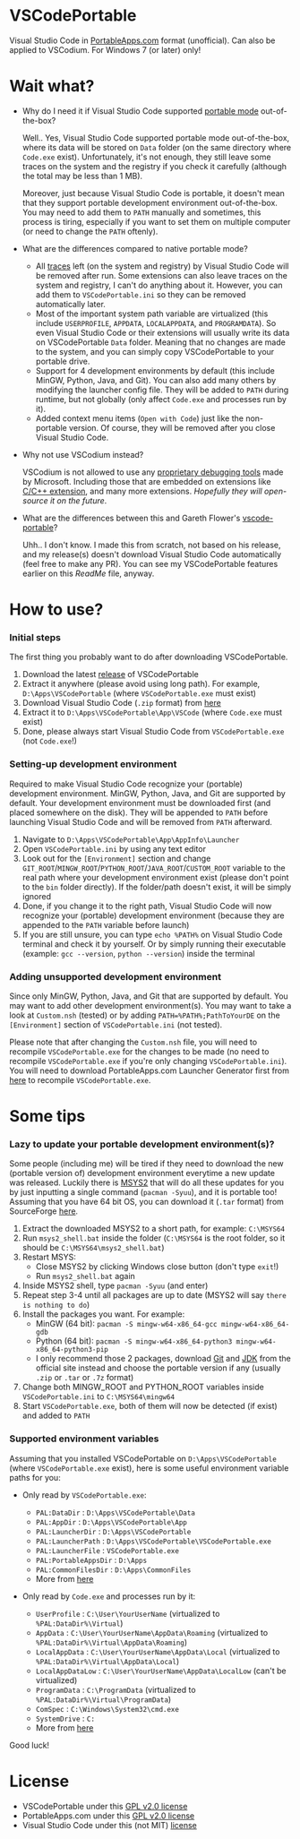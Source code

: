 # VSCodePortable
Visual Studio Code in [PortableApps.com](https://portableapps.com/) format (unofficial). Can also be applied to VSCodium. For Windows 7 (or later) only!

# Wait what?
* Why do I need it if Visual Studio Code supported [portable mode](https://code.visualstudio.com/docs/editor/portable) out-of-the-box?

  Well.. Yes, Visual Studio Code supported portable mode out-of-the-box, where its data will be stored on `Data` folder (on the same directory where `Code.exe` exist). Unfortunately, it's not enough, they still leave some traces on the system and the registry if you check it carefully (although the total may be less than 1 MB).
  
  Moreover, just because Visual Studio Code is portable, it doesn't mean that they support portable development environment out-of-the-box. You may need to add them to `PATH` manually and sometimes, this process is tiring, especially if you want to set them on multiple computer (or need to change the `PATH` oftenly).

* What are the differences compared to native portable mode?
  * All [traces](https://github.com/AndhikaWB/VSCodePortable/blob/master/VSCodePortable/App/AppInfo/Launcher/VSCodePortable.ini) left (on the system and registry) by Visual Studio Code will be removed after run. Some extensions can also leave traces on the system and registry, I can't do anything about it. However, you can add them to `VSCodePortable.ini` so they can be removed automatically later.
  * Most of the important system path variable are virtualized (this include `USERPROFILE`, `APPDATA`, `LOCALAPPDATA`, and `PROGRAMDATA`). So even Visual Studio Code or their extensions will usually write its data on VSCodePortable `Data` folder. Meaning that no changes are made to the system, and you can simply copy VSCodePortable to your portable drive.
  * Support for 4 development environments by default (this include MinGW, Python, Java, and Git). You can also add many others by modifying the launcher config file. They will be added to `PATH` during runtime, but not globally (only affect `Code.exe` and processes run by it).
  * Added context menu items (`Open with Code`) just like the non-portable version. Of course, they will be removed after you close Visual Studio Code.
  
* Why not use VSCodium instead?

  VSCodium is not allowed to use any [proprietary debugging tools](https://github.com/VSCodium/vscodium/blob/master/DOCS.md#proprietary-debugging-tools) made by Microsoft. Including those that are embedded on extensions like [C/C++ extension](https://github.com/Microsoft/vscode-cpptools/issues/21#issuecomment-248349017), and many more extensions. _Hopefully they will open-source it on the future_.
  
* What are the differences between this and Gareth Flower's [vscode-portable](https://github.com/garethflowers/vscode-portable)?

  Uhh.. I don't know. I made this from scratch, not based on his release, and my release(s) doesn't download Visual Studio Code automatically (feel free to make any PR). You can see my VSCodePortable features earlier on this _ReadMe_ file, anyway.
  
# How to use?

### Initial steps
The first thing you probably want to do after downloading VSCodePortable.

1. Download the latest [release](https://github.com/AndhikaWB/VSCodePortable/releases) of VSCodePortable
2. Extract it anywhere (please avoid using long path). For example, `D:\Apps\VSCodePortable` (where `VSCodePortable.exe` must exist)
2. Download Visual Studio Code (`.zip` format) from [here](https://code.visualstudio.com/#alt-downloads)
3. Extract it to `D:\Apps\VSCodePortable\App\VSCode` (where `Code.exe` must exist)
4. Done, please always start Visual Studio Code from `VSCodePortable.exe` (not `Code.exe`!)

### Setting-up development environment
Required to make Visual Studio Code recognize your (portable) development environment. MinGW, Python, Java, and Git are supported by default. Your development environment must be downloaded first (and placed somewhere on the disk). They will be appended to `PATH` before launching Visual Studio Code and will be removed from `PATH` afterward.

1. Navigate to `D:\Apps\VSCodePortable\App\AppInfo\Launcher`
2. Open `VSCodePortable.ini` by using any text editor
3. Look out for the `[Environment]` section and change `GIT_ROOT`/`MINGW_ROOT`/`PYTHON_ROOT`/`JAVA_ROOT`/`CUSTOM_ROOT` variable to the real path where your development environment exist (please don't point to the `bin` folder directly). If the folder/path doesn't exist, it will be simply ignored
4. Done, if you change it to the right path, Visual Studio Code will now recognize your (portable) development environment (because they are appended to the `PATH` variable before launch)
5. If you are still unsure, you can type `echo %PATH%` on Visual Studio Code terminal and check it by yourself. Or by simply running their executable (example: `gcc --version`, `python --version`) inside the terminal

### Adding unsupported development environment
Since only MinGW, Python, Java, and Git that are supported by default. You may want to add other development environment(s). You may want to take a look at `Custom.nsh` (tested) or by adding `PATH=%PATH%;PathToYourDE` on the `[Environment]` section of `VSCodePortable.ini` (not tested).

Please note that after changing the `Custom.nsh` file, you will need to recompile `VSCodePortable.exe` for the changes to be made (no need to recompile `VSCodePortable.exe` if you're only changing `VSCodePortable.ini`). You will need to download PortableApps.com Launcher Generator first from [here](https://portableapps.com/apps/development/portableapps.com_launcher) to recompile `VSCodePortable.exe`.

# Some tips

### Lazy to update your portable development environment(s)?
Some people (including me) will be tired if they need to download the new (portable version of) development environment everytime a new update was released. Luckily there is [MSYS2](https://www.msys2.org/) that will do all these updates for you by just inputting a single command (`pacman -Syuu`), and it is portable too! Assuming that you have 64 bit OS, you can download it (`.tar` format) from SourceForge [here](https://sourceforge.net/projects/msys2/files/Base/x86_64/).

1. Extract the downloaded MSYS2 to a short path, for example: `C:\MSYS64`
2. Run `msys2_shell.bat` inside the folder (`C:\MSYS64` is the root folder, so it should be `C:\MSYS64\msys2_shell.bat`)
3. Restart MSYS:
    * Close MSYS2 by clicking Windows close button (don't type `exit`!)
    * Run `msys2_shell.bat` again
4. Inside MSYS2 shell, type `pacman -Syuu` (and enter)
5. Repeat step 3-4 until all packages are up to date (MSYS2 will say `there is nothing to do`)
6. Install the packages you want. For example:
    * MinGW (64 bit): `pacman -S mingw-w64-x86_64-gcc mingw-w64-x86_64-gdb`
    * Python (64 bit): `pacman -S mingw-w64-x86_64-python3 mingw-w64-x86_64-python3-pip`
    * I only recommend those 2 packages, download [Git](https://git-scm.com/download/win) and [JDK](https://developers.redhat.com/products/openjdk/download) from the official site instead and choose the portable version if any (usually `.zip` or `.tar` or `.7z` format)
7. Change both MINGW_ROOT and PYTHON_ROOT variables inside `VSCodePortable.ini` to `C:\MSYS64\mingw64`
8. Start `VSCodePortable.exe`, both of them will now be detected (if exist) and added to `PATH`

### Supported environment variables
Assuming that you installed VSCodePortable on `D:\Apps\VSCodePortable` (where `VSCodePortable.exe` exist), here is some useful environment variable paths for you:

* Only read by `VSCodePortable.exe`:
  * `PAL:DataDir` : `D:\Apps\VSCodePortable\Data`
  * `PAL:AppDir` : `D:\Apps\VSCodePortable\App`
  * `PAL:LauncherDir` : `D:\Apps\VSCodePortable`
  * `PAL:LauncherPath` : `D:\Apps\VSCodePortable\VSCodePortable.exe`
  * `PAL:LauncherFile` : `VSCodePortable.exe`
  * `PAL:PortableAppsDir` : `D:\Apps`
  * `PAL:CommonFilesDir` : `D:\Apps\CommonFiles`
  * More from [here](https://portableapps.com/manuals/PortableApps.comLauncher/ref/launcher.ini/environment.html)

* Only read by `Code.exe` and processes run by it:
  * `UserProfile` : `C:\User\YourUserName` (virtualized to `%PAL:DataDir%\Virtual`)
  * `AppData` : `C:\User\YourUserName\AppData\Roaming` (virtualized to `%PAL:DataDir%\Virtual\AppData\Roaming`)
  * `LocalAppData` : `C:\User\YourUserName\AppData\Local` (virtualized to `%PAL:DataDir%\Virtual\AppData\Local`)
  * `LocalAppDataLow` : `C:\User\YourUserName\AppData\LocalLow` (can't be virtualized)
  * `ProgramData` : `C:\ProgramData` (virtualized to `%PAL:DataDir%\Virtual\ProgramData`)
  * `ComSpec` : `C:\Windows\System32\cmd.exe`
  * `SystemDrive` : `C:`
  * More from [here](https://ss64.com/nt/syntax-variables.html)
  
Good luck!

# License
* VSCodePortable under this [GPL v2.0 license](https://github.com/AndhikaWB/VSCodePortable/blob/master/LICENSE)
* PortableApps.com under this [GPL v2.0 license](https://github.com/AndhikaWB/VSCodePortable/blob/master/LICENSE)
* Visual Studio Code under this (not MIT) [license](https://code.visualstudio.com/license)
